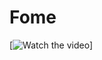 # Fome

[![Watch the video](https://media1.giphy.com/media/73dR4KhPkHWcsgwBaV/giphy.gif?cid=790b7611f69b1e6db92a3720d121a08e1f59f41585a7808c&rid=giphy.gif&ct=g)]
